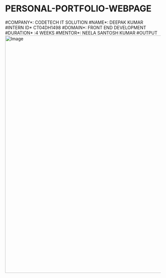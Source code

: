 # PERSONAL-PORTFOLIO-WEBPAGE
#COMPANY*: CODETECH IT SOLUTION
#NAME*: DEEPAK KUMAR
#INTERN ID* CT04DH1498
#DOMAIN*: FRONT END DEVELOPMENT
#DURATION* :4 WEEKS 
#MENTOR*: NEELA SANTOSH KUMAR 
#OUTPUT <img width="1366" height="768" alt="Image" src="https://github.com/user-attachments/assets/c8e4ec53-2b69-4a58-9ec7-3eeb88d00179" />

